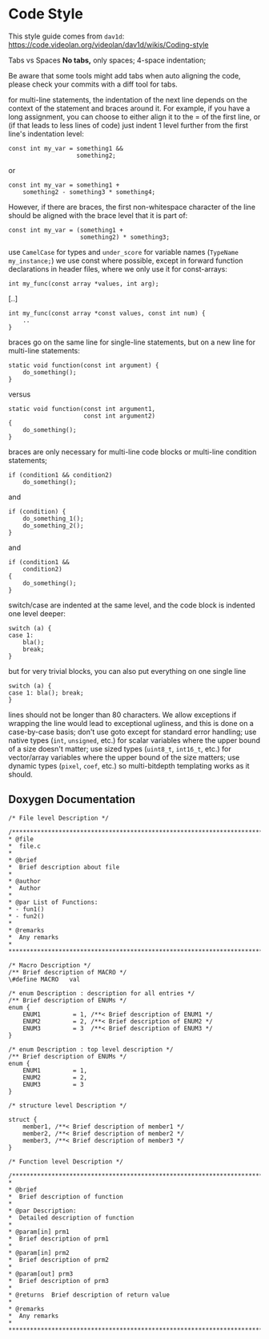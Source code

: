
# Code Style

This style guide comes from `dav1d`: <https://code.videolan.org/videolan/dav1d/wikis/Coding-style>

Tabs vs Spaces
**No tabs,** only spaces; 4-space indentation;

Be aware that some tools might add tabs when auto aligning the code, please check your commits with a diff tool for tabs.

for multi-line statements, the indentation of the next line depends on the context of the statement and braces around it. For example, if you have a long assignment, you can choose to either align it to the = of the first line, or (if that leads to less lines of code) just indent 1 level further from the first line's indentation level:

```
const int my_var = something1 &&
                   something2;
```
or
```
const int my_var = something1 +
    something2 - something3 * something4;
```
However, if there are braces, the first non-whitespace character of the line should be aligned with the brace level that it is part of:
```
const int my_var = (something1 +
                    something2) * something3;
```

use `CamelCase` for types and `under_score` for variable names (`TypeName my_instance;`)
we use const where possible, except in forward function declarations in header files, where we only use it for const-arrays:

`int my_func(const array *values, int arg);`

[..]

```
int my_func(const array *const values, const int num) {
    ..
}
```

braces go on the same line for single-line statements, but on a new line for multi-line statements:

```
static void function(const int argument) {
    do_something();
}
```
versus
```
static void function(const int argument1,
                     const int argument2)
{
    do_something();
}
```

braces are only necessary for multi-line code blocks or multi-line condition statements;

```
if (condition1 && condition2)
    do_something();
```
and
```
if (condition) {
    do_something_1();
    do_something_2();
}
```
and
```
if (condition1 &&
    condition2)
{
    do_something();
}
```

switch/case are indented at the same level, and the code block is indented one level deeper:

```
switch (a) {
case 1:
    bla();
    break;
}
```
but for very trivial blocks, you can also put everything on one single line
```
switch (a) {
case 1: bla(); break;
}
```

lines should not be longer than 80 characters. We allow exceptions if wrapping the line would lead to exceptional ugliness, and this is done on a case-by-case basis;
don't use goto except for standard error handling;
use native types (`int`, `unsigned`, etc.) for scalar variables where the upper bound of a size doesn't matter;
use sized types (`uint8_t`, `int16_t`, etc.) for vector/array variables where the upper bound of the size matters;
use dynamic types (`pixel`, `coef`, etc.) so multi-bitdepth templating works as it should.

## Doxygen Documentation
```
/* File level Description */

/*********************************************************************************
* @file
*  file.c
*
* @brief
*  Brief description about file
*
* @author
*  Author
*
* @par List of Functions:
* - fun1()
* - fun2()
*
* @remarks
*  Any remarks
*
********************************************************************************/

/* Macro Description */
/** Brief description of MACRO */
\#define MACRO   val

/* enum Description : description for all entries */
/** Brief description of ENUMs */
enum {
    ENUM1         = 1, /**< Brief description of ENUM1 */
    ENUM2         = 2, /**< Brief description of ENUM2 */
    ENUM3         = 3  /**< Brief description of ENUM3 */
}

/* enum Description : top level description */
/** Brief description of ENUMs */
enum {
    ENUM1         = 1,
    ENUM2         = 2,
    ENUM3         = 3
}

/* structure level Description */

struct {
    member1, /**< Brief description of member1 */
    member2, /**< Brief description of member2 */
    member3, /**< Brief description of member3 */
}

/* Function level Description */

/*********************************************************************************
*
* @brief
*  Brief description of function
*
* @par Description:
*  Detailed description of function
*
* @param[in] prm1
*  Brief description of prm1
*
* @param[in] prm2
*  Brief description of prm2
*
* @param[out] prm3
*  Brief description of prm3
*
* @returns  Brief description of return value
*
* @remarks
*  Any remarks
*
********************************************************************************/
```